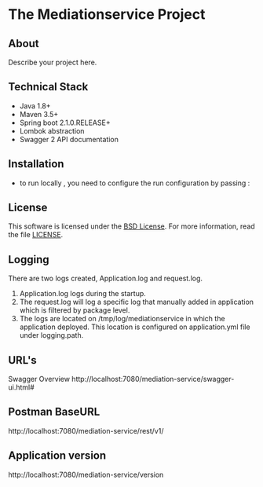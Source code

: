 # The Mediationservice Project

## About

Describe your project here.

## Technical Stack

- Java 1.8+
- Maven 3.5+
- Spring boot 2.1.0.RELEASE+
- Lombok abstraction
- Swagger 2 API documentation

## Installation

-  to run locally , you need to configure the run configuration by passing :
## License

This software is licensed under the [BSD License][BSD]. For more information, read the file [LICENSE](LICENSE).

[BSD]: https://opensource.org/licenses/BSD-3-Clause

## Logging
There are two logs created, Application.log and request.log.
1. Application.log logs during the startup.
2. The request.log will log a specific log that manually added in application which is filtered by package level.
3. The logs are located on /tmp/log/mediationservice in which the application deployed. This location is configured on application.yml file under logging.path. 

## URL's
Swagger Overview
http://localhost:7080/mediation-service/swagger-ui.html#

## Postman BaseURL
http://localhost:7080/mediation-service/rest/v1/

## Application version
http://localhost:7080/mediation-service/version

